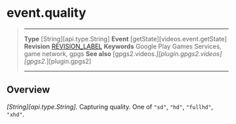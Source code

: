 # event.quality

> --------------------- ------------------------------------------------------------------------------------------
> __Type__              [String][api.type.String]
> __Event__             [getState][videos.event.getState]
> __Revision__          [REVISION_LABEL](REVISION_URL)
> __Keywords__          Google Play Games Services, game network, gpgs
> __See also__          [gpgs2.videos.*][plugin.gpgs2.videos]
>                       [gpgs2.*][plugin.gpgs2]
> --------------------- ------------------------------------------------------------------------------------------

## Overview

_[String][api.type.String]._ Capturing quality. One of `"sd"`, `"hd"`, `"fullhd"`, `"xhd"`.